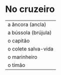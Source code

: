 # No cruzeiro

||
| -- |
| a âncora (ancla) |
| a bússola (brújula) |
| o capitão |
| o colete salva-vida |
| o marinheiro |
| o timão |
